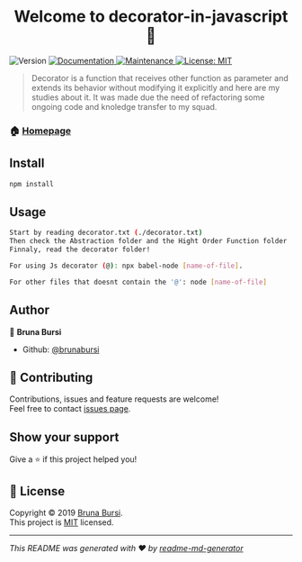 <h1 align="center">Welcome to decorator-in-javascript 👋</h1>
<p>
  <img alt="Version" src="https://img.shields.io/badge/version-1.0.0-blue.svg?cacheSeconds=2592000" />
  <a href="https://github.com/brunabursi/Decorator-in-Javascript#readme" target="_blank">
    <img alt="Documentation" src="https://img.shields.io/badge/documentation-yes-brightgreen.svg" />
  </a>
  <a href="https://github.com/brunabursi/Decorator-in-Javascript/graphs/commit-activity" target="_blank">
    <img alt="Maintenance" src="https://img.shields.io/badge/Maintained%3F-yes-green.svg" />
  </a>
  <a href="https://github.com/brunabursi/Decorator-in-Javascript/blob/master/LICENSE" target="_blank">
    <img alt="License: MIT" src="https://img.shields.io/badge/License-MIT-yellow.svg" />
  </a>
</p>

> Decorator is a function that receives other function as parameter and extends its behavior without modifying it explicitly and here are my studies about it. It was made due the need of refactoring some ongoing code and knoledge transfer to my squad. 

### 🏠 [Homepage](https://github.com/brunabursi/Decorator-in-Javascript#readme)

## Install

```sh
npm install
```

## Usage

```sh
Start by reading decorator.txt (./decorator.txt)
Then check the Abstraction folder and the Hight Order Function folder
Finnaly, read the decorator folder!
```

```sh
For using Js decorator (@): npx babel-node [name-of-file]. 
```
```sh
For other files that doesnt contain the '@': node [name-of-file]
```

## Author

👤 **Bruna Bursi**

* Github: [@brunabursi](https://github.com/brunabursi)

## 🤝 Contributing

Contributions, issues and feature requests are welcome!<br />Feel free to contact [issues page](brunabursi@gmail.com).

## Show your support

Give a ⭐️ if this project helped you!

## 📝 License

Copyright © 2019 [Bruna Bursi](https://github.com/brunabursi).<br />
This project is [MIT](https://github.com/brunabursi/Decorator-in-Javascript/blob/master/LICENSE) licensed.

***
_This README was generated with ❤️ by [readme-md-generator](https://github.com/kefranabg/readme-md-generator)_